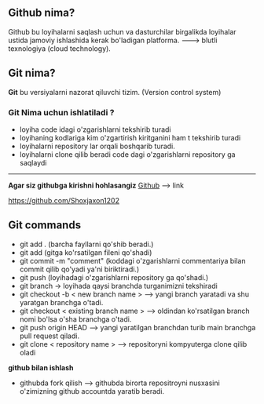 ## Github nima?

Github bu loyihalarni saqlash uchun va dasturchilar birgalikda loyihalar ustida jamoviy ishlashida kerak bo'ladigan platforma. ---> blutli texnologiya (cloud technology).

## Git nima? 

**Git** bu versiyalarni nazorat qiluvchi tizim.
(Version control system)

### Git Nima uchun ishlatiladi ?
* loyiha code idagi o'zgarishlarni tekshirib turadi
* loyihaning kodlariga kim o'zgartirish kiritganini ham t      tekshirib turadi
* loyihalarni repository lar orqali boshqarib turadi. 
* loyihalarni clone qilib beradi code dagi o'zgarishlarni repository ga saqlaydi 


___

**Agar siz githubga kirishni hohlasangiz** 
[Github](https://github.com/) --> link

<https://github.com/Shoxjaxon1202>

## Git commands
- git add . (barcha fayllarni qo'shib beradi.)
- git add <file name> (gitga ko'rsatilgan fileni qo'shadi)
- git commit -m "comment" (koddagi o'zgarishlarni commentariya bilan commit qilib qo'yadi ya'ni biriktiradi.)
- git push (loyihadagi o'zgarishlarni repository ga qo'shadi.)
- git branch -> loyihada qaysi branchda turganimizni tekshiradi
- git checkout -b < new branch name > --> yangi branch yaratadi va shu yaratgan branchga o'tadi.
- git checkout < existing branch name >  --> oldindan ko'rsatilgan branch nomi bo'lsa o'sha branchga o'tadi.
- git push origin HEAD --> yangi yaratilgan branchdan turib main branchga pull request qiladi.
- git clone < repository name > --> repositoryni kompyuterga clone qilib oladi 

__github bilan ishlash__
- githubda fork qilish --> githubda birorta repositroyni nusxasini o'zimizning github accountda yaratib beradi.